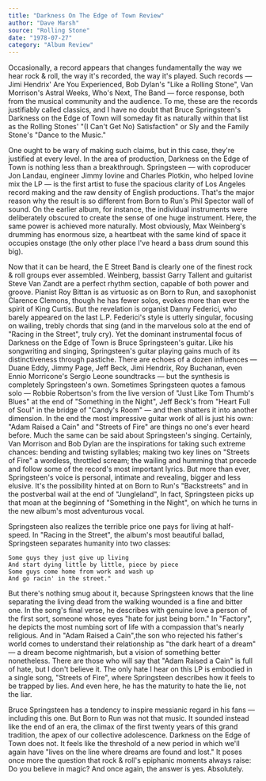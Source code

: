 ```yaml
---
title: "Darkness On The Edge of Town Review"
author: "Dave Marsh"
source: "Rolling Stone"
date: "1978-07-27"
category: "Album Review"
---
```


Occasionally, a record appears that changes fundamentally the way we hear rock & roll, the way it's recorded, the way it's played. Such records — Jimi Hendrix' Are You Experienced, Bob Dylan's "Like a Rolling Stone", Van Morrison's Astral Weeks, Who's Next, The Band — force response, both from the musical community and the audience. To me, these are the records justifiably called classics, and I have no doubt that Bruce Springsteen's Darkness on the Edge of Town will someday fit as naturally within that list as the Rolling Stones' "(I Can't Get No) Satisfaction" or Sly and the Family Stone's "Dance to the Music."

One ought to be wary of making such claims, but in this case, they're justified at every level. In the area of production, Darkness on the Edge of Town is nothing less than a breakthrough. Springsteen — with coproducer Jon Landau, engineer Jimmy Iovine and Charles Plotkin, who helped Iovine mix the LP — is the first artist to fuse the spacious clarity of Los Angeles record making and the raw density of English productions. That's the major reason why the result is so different from Born to Run's Phil Spector wall of sound. On the earlier album, for instance, the individual instruments were deliberately obscured to create the sense of one huge instrument. Here, the same power is achieved more naturally. Most obviously, Max Weinberg's drumming has enormous size, a heartbeat with the same kind of space it occupies onstage (the only other place I've heard a bass drum sound this big).

Now that it can be heard, the E Street Band is clearly one of the finest rock & roll groups ever assembled. Weinberg, bassist Garry Tallent and guitarist Steve Van Zandt are a perfect rhythm section, capable of both power and groove. Pianist Roy Bittan is as virtuosic as on Born to Run, and saxophonist Clarence Clemons, though he has fewer solos, evokes more than ever the spirit of King Curtis. But the revelation is organist Danny Federici, who barely appeared on the last L.P. Federici's style is utterly singular, focusing on wailing, trebly chords that sing (and in the marvelous solo at the end of "Racing in the Street", truly cry). Yet the dominant instrumental focus of Darkness on the Edge of Town is Bruce Springsteen's guitar. Like his songwriting and singing, Springsteen's guitar playing gains much of its distinctiveness through pastiche. There are echoes of a dozen influences — Duane Eddy, Jimmy Page, Jeff Beck, Jimi Hendrix, Roy Buchanan, even Ennio Morricone's Sergio Leone soundtracks — but the synthesis is completely Springsteen's own. Sometimes Springsteen quotes a famous solo — Robbie Robertson's from the live version of "Just Like Tom Thumb's Blues" at the end of "Something in the Night", Jeff Beck's from "Heart Full of Soul" in the bridge of "Candy's Room" — and then shatters it into another dimension. In the end the most impressive guitar work of all is just his own: "Adam Raised a Cain" and "Streets of Fire" are things no one's ever heard before. Much the same can be said about Springsteen's singing. Certainly, Van Morrison and Bob Dylan are the inspirations for taking such extreme chances: bending and twisting syllables; making two key lines on "Streets of Fire" a wordless, throttled scream; the wailing and humming that precede and follow some of the record's most important lyrics. But more than ever, Springsteen's voice is personal, intimate and revealing, bigger and less elusive. It's the possibility hinted at on Born to Run's "Backstreets" and in the postverbal wail at the end of "Jungleland", In fact, Springsteen picks up that moan at the beginning of "Something in the Night", on which he turns in the new album's most adventurous vocal.

Springsteen also realizes the terrible price one pays for living at half- speed. In "Racing in the Street", the album's most beautiful ballad, Springsteen separates humanity into two classes:

```
Some guys they just give up living
And start dying little by little, piece by piece
Some guys come home from work and wash up
And go racin' in the street."
```

But there's nothing smug about it, because Springsteen knows that the line separating the living dead from the walking wounded is a fine and bitter one. In the song's final verse, he describes with genuine love a person of the first sort, someone whose eyes "hate for just being born." In "Factory", he depicts the most numbing sort of life with a compassion that's nearly religious. And in "Adam Raised a Cain",the son who rejected his father's world comes to understand their relationship as "the dark heart of a dream" — a dream become nightmarish, but a vision of something better nonetheless. There are those who will say that "Adam Raised a Cain" is full of hate, but I don't believe it. The only hate I hear on this LP is embodied in a single song, "Streets of Fire", where Springsteen describes how it feels to be trapped by lies. And even here, he has the maturity to hate the lie, not the liar.

Bruce Springsteen has a tendency to inspire messianic regard in his fans — including this one. But Born to Run was not that music. It sounded instead like the end of an era, the climax of the first twenty years of this grand tradition, the apex of our collective adolescence. Darkness on the Edge of Town does not. It feels like the threshold of a new period in which we'll again have "lives on the line where dreams are found and lost." It poses once more the question that rock & roll's epiphanic moments always raise: Do you believe in magic? And once again, the answer is yes. Absolutely.
